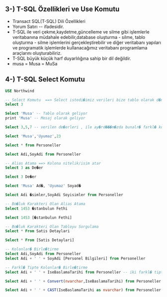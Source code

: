 ##  3-) T-SQL Özellikleri ve Use Komutu

- Transact SQL(T-SQL) Dili Özellikleri
- Yorum Satırı -- ifadesidir.
- T-SQL ile veri çekme,kaydetme,güncelleme ve silme gibi işlemlerle veritabanına müdahale edebilir,database oluşturma - silme, tablo oluşturma - silme işlemlerini gerçekleştirebilir ve diğer veritabanı yapıları ve programatik işlemlerde kullanacağımız veritabanı programlama araçlarını oluşturabiliriz.
- T-SQL büyük küçük harf duyarlılığına sahip bir dil değildir.
- musa = Musa = MuSa

## 4-) T-SQL Select Komutu
```SQL
USE Northwind

-- Select Komutu  ==> Select istedi�imiz verileri bize tablo olarak d�nd�ren bir sorgu �e�ididir.
Select 3

Select 'Musa' -- Tablo olarak geliyor
print 'Musa' -- Mesaj olarak geliyor

Select 3,5,7 -- verilen de�erleri , ile ay�rd���m�zda bunalr� farkl� kolonlarda bizlere getirecektir.

Select 'Musa','Uyumaz',23

Select * from Personeller 

Select Adi,SoyAdi from Personeller

-- Alias Atama ==> Kolona nitelik/isim atar
Select 3 as De�er

Select 3 De�er

Select 'Musa' Ad�, 'Uyumaz' Soyad�

Select Adi �simler,SoyAdi Soyisimler from Personeller

-- Bo�luk Karakteri Olan Alias Atama
Select 1453 �stanbulun Fethi

Select 1453 [�stanbulun Fethi]

-- Bo�luk Karakteri Olan Tabloyu Sorgulama
Select * From Satis Detaylari

Select * From [Satis Detaylari]

-- Kolonlar� Birle�tirme
Select Adi,SoyAdi from Personeller
Select Adi + ' ' + SoyAdi [Personel Bilgileri] from Personeller

-- Farkl� Tipte Kolonlar� Birle�tirme
Select Adi + ' ' + IseBaslamaTarihi from Personeller -- iki farkl� tipteki kolon bu �ekilde birle�tirilemez

Select Adi + ' ' + Convert(nvarchar,IseBaslamaTarihi) from Personeller --Bu iki kolonu birbirine benzetiyoruz.

Select Adi + ' ' + CAST(IseBaslamaTarihi as nvarchar) from Personeller
```
